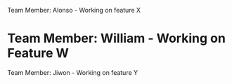 
 Team Member: Alonso - Working on feature X

# Team Member: William - Working on Feature W
Team Member: Jiwon - Working on feature Y
